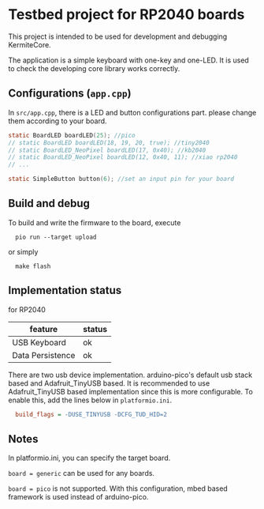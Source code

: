 # Testbed project for RP2040 boards

This project is intended to be used for development and debugging KermiteCore.

The application is a simple keyboard with one-key and one-LED. It is used to check the developing core library works correctly.

## Configurations (`app.cpp`)

In `src/app.cpp`, there is a LED and button configurations part. please change them according to your board.

```c
static BoardLED boardLED(25); //pico
// static BoardLED boardLED(18, 19, 20, true); //tiny2040
// static BoardLED_NeoPixel boardLED(17, 0x40); //kb2040
// static BoardLED_NeoPixel boardLED(12, 0x40, 11); //xiao rp2040
// ...

static SimpleButton button(6); //set an input pin for your board
```

## Build and debug

To build and write the firmware to the board, execute
```
  pio run --target upload
``` 
  or simply 
```
  make flash
```


## Implementation status

for RP2040

| feature | status |
|-|-|
|USB Keyboard| ok |
|Data Persistence | ok |

There are two usb device implementation. arduino-pico's default usb stack based and Adafruit_TinyUSB based. It is recommended to use Adafruit_TinyUSB based implementation since this is more configurable. To enable this, add the lines below in `platformio.ini`.
```ini
  build_flags = -DUSE_TINYUSB -DCFG_TUD_HID=2
```

## Notes
In platformio.ini, you can specify the target board.

`board = generic` can be used for any boards.

`board = pico` is not supported. With this configuration, mbed based framework is used instead of arduino-pico.
